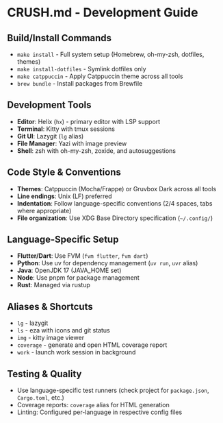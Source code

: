 # CRUSH.md - Development Guide

## Build/Install Commands
- `make install` - Full system setup (Homebrew, oh-my-zsh, dotfiles, themes)
- `make install-dotfiles` - Symlink dotfiles only
- `make catppuccin` - Apply Catppuccin theme across all tools
- `brew bundle` - Install packages from Brewfile

## Development Tools
- **Editor**: Helix (`hx`) - primary editor with LSP support
- **Terminal**: Kitty with tmux sessions
- **Git UI**: Lazygit (`lg` alias)
- **File Manager**: Yazi with image preview
- **Shell**: zsh with oh-my-zsh, zoxide, and autosuggestions

## Code Style & Conventions
- **Themes**: Catppuccin (Mocha/Frappe) or Gruvbox Dark across all tools
- **Line endings**: Unix (LF) preferred
- **Indentation**: Follow language-specific conventions (2/4 spaces, tabs where appropriate)
- **File organization**: Use XDG Base Directory specification (`~/.config/`)

## Language-Specific Setup
- **Flutter/Dart**: Use FVM (`fvm flutter`, `fvm dart`)
- **Python**: Use uv for dependency management (`uv run`, `uvr` alias)
- **Java**: OpenJDK 17 (JAVA_HOME set)
- **Node**: Use pnpm for package management
- **Rust**: Managed via rustup

## Aliases & Shortcuts
- `lg` - lazygit
- `ls` - eza with icons and git status
- `img` - kitty image viewer
- `coverage` - generate and open HTML coverage report
- `work` - launch work session in background

## Testing & Quality
- Use language-specific test runners (check project for `package.json`, `Cargo.toml`, etc.)
- Coverage reports: `coverage` alias for HTML generation
- Linting: Configured per-language in respective config files